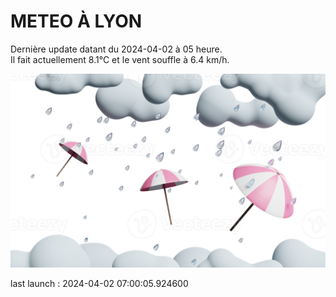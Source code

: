 # METEO À LYON

Dernière update datant du 2024-04-02 à 05 heure.  
Il fait actuellement 8.1°C et le vent souffle à 6.4 km/h.      

![](./.github/rain.png)

last launch : 2024-04-02 07:00:05.924600
